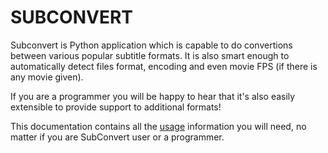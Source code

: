 # SUBCONVERT

Subconvert is Python application which is capable to do convertions between
various popular subtitle formats. It is also smart enough to automatically
detect files format, encoding and even movie FPS (if there is any movie given).

If you are a programmer you will be happy to hear that it's also easily
extensible to provide support to additional formats!

This documentation contains all the [usage][usage] information you will need, no
matter if you are SubConvert user or a programmer.

  [usage]: manual/usage.md

<!-- vim: set tw=80 colorcolumn=81 : -->
